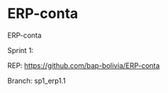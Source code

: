 ERP-conta
=========

ERP-conta

Sprint 1:

REP: https://github.com/bap-bolivia/ERP-conta

Branch: sp1_erp1.1
